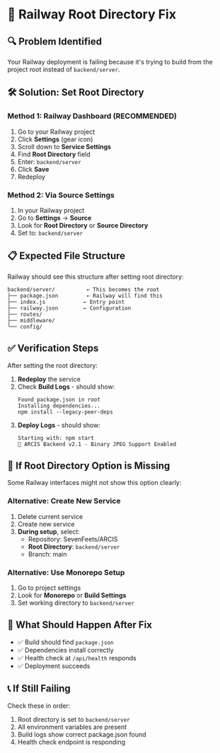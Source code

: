 # 🚂 Railway Root Directory Fix

## 🔍 **Problem Identified**
Your Railway deployment is failing because it's trying to build from the project root instead of `backend/server`.

## 🛠️ **Solution: Set Root Directory**

### **Method 1: Railway Dashboard (RECOMMENDED)**
1. Go to your Railway project
2. Click **Settings** (gear icon)
3. Scroll down to **Service Settings**
4. Find **Root Directory** field
5. Enter: `backend/server`
6. Click **Save**
7. Redeploy

### **Method 2: Via Source Settings**
1. In your Railway project
2. Go to **Settings** → **Source**
3. Look for **Root Directory** or **Source Directory**
4. Set to: `backend/server`

## 📋 **Expected File Structure**
Railway should see this structure after setting root directory:
```
backend/server/          ← This becomes the root
├── package.json         ← Railway will find this
├── index.js            ← Entry point
├── railway.json        ← Configuration
├── routes/
├── middleware/
└── config/
```

## ✅ **Verification Steps**
After setting the root directory:

1. **Redeploy** the service
2. Check **Build Logs** - should show:
   ```
   Found package.json in root
   Installing dependencies...
   npm install --legacy-peer-deps
   ```
3. **Deploy Logs** - should show:
   ```
   Starting with: npm start
   🚀 ARCIS Backend v2.1 - Binary JPEG Support Enabled
   ```

## 🚨 **If Root Directory Option is Missing**
Some Railway interfaces might not show this option clearly:

### **Alternative: Create New Service**
1. Delete current service
2. Create new service
3. **During setup**, select:
   - Repository: SevenFeets/ARCIS
   - **Root Directory**: `backend/server`
   - Branch: main

### **Alternative: Use Monorepo Setup**
1. Go to project settings
2. Look for **Monorepo** or **Build Settings**
3. Set working directory to `backend/server`

## 🎯 **What Should Happen After Fix**
- ✅ Build should find `package.json`
- ✅ Dependencies install correctly
- ✅ Health check at `/api/health` responds
- ✅ Deployment succeeds

## 📞 **If Still Failing**
Check these in order:
1. Root directory is set to `backend/server`
2. All environment variables are present
3. Build logs show correct package.json found
4. Health check endpoint is responding 